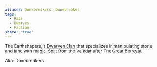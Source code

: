 ```yaml
---
aliases: Dunebreakers, Dunebreaker
tags:
  - Race
  - Dwarves
  - Faction
share: "true"
---
```


The Earthshapers, a [Dwarven Clan](./_about_.md) that specializes in manipulating stone and land with magic. Split from the [Va'kdar](./Va'kdar.md) after The Great Betrayal.

Aka: Dunebreakers
